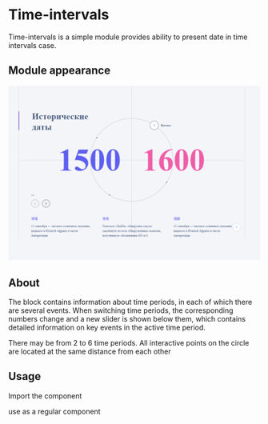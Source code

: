 # Time-intervals
Time-intervals is a simple module provides ability to present date in time intervals case.
## Module appearance

![alt text](./picture.png)

## About

The block contains information about time periods, in each of which there are several events.
When switching time periods, the corresponding numbers change and a new slider is shown below them, which contains detailed information on key events in the active time period.

There may be from 2 to 6 time periods. All interactive points on the circle are located at the same distance from each other

## Usage

Import the component

use as a regular component



